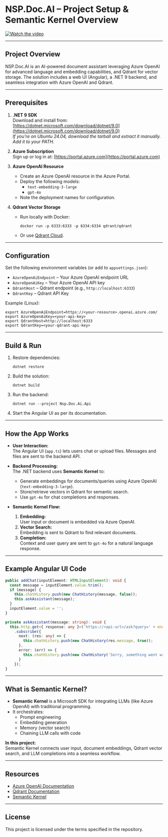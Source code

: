 # NSP.Doc.AI – Project Setup & Semantic Kernel Overview

[![Watch the video](https://img.youtube.com/vi/BgFDT4RdXqA/0.jpg)](https://www.youtube.com/watch?v=BgFDT4RdXqA)

---

## Project Overview

NSP.Doc.AI is an AI-powered document assistant leveraging Azure OpenAI for advanced language and embedding capabilities, and Qdrant for vector storage. The solution includes a web UI (Angular), a .NET 9 backend, and seamless integration with Azure OpenAI and Qdrant.

---

## Prerequisites

1. **.NET 9 SDK**  
   Download and install from: [https://dotnet.microsoft.com/download/dotnet/9.0](https://dotnet.microsoft.com/download/dotnet/9.0)  
   _If you’re on Ubuntu 24.04, download the tarball and extract it manually. Add it to your PATH._

2. **Azure Subscription**  
   Sign up or log in at: [https://portal.azure.com](https://portal.azure.com)

3. **Azure OpenAI Resource**  
   - Create an Azure OpenAI resource in the Azure Portal.
   - Deploy the following models:
     - `text-embedding-3-large`
     - `gpt-4o`
   - Note the deployment names for configuration.

4. **Qdrant Vector Storage**  
   - Run locally with Docker:  
     ```
     docker run -p 6333:6333 -p 6334:6334 qdrant/qdrant
     ```
   - Or use [Qdrant Cloud](https://qdrant.tech/documentation/).

---

## Configuration

Set the following environment variables (or add to `appsettings.json`):

- `AzureOpenAiEndpoint` – Your Azure OpenAI endpoint URL
- `AzureOpenAiKey` – Your Azure OpenAI API key
- `QdrantHost` – Qdrant endpoint (e.g., `http://localhost:6333`)
- `QdrantKey` – Qdrant API Key

Example (Linux):
```
export AzureOpenAiEndpoint=https://<your-resource>.openai.azure.com/
export AzureOpenAiKey=<your-api-key>
export QdrantHost=http://localhost:6333
export QdrantKey=<your-qdrant-api-key>
```

---

## Build & Run

1. Restore dependencies:  
   ```
   dotnet restore
   ```
2. Build the solution:  
   ```
   dotnet build
   ```
3. Run the backend:  
   ```
   dotnet run --project Nsp.Doc.Ai.Api
   ```
4. Start the Angular UI as per its documentation.

---

## How the App Works

- **User Interaction:**  
  The Angular UI (`app.ts`) lets users chat or upload files. Messages and files are sent to the backend API.

- **Backend Processing:**  
  The .NET backend uses **Semantic Kernel** to:
  - Generate embeddings for documents/queries using Azure OpenAI (`text-embedding-3-large`).
  - Store/retrieve vectors in Qdrant for semantic search.
  - Use `gpt-4o` for chat completions and responses.

- **Semantic Kernel Flow:**  
  1. **Embedding:**  
     User input or document is embedded via Azure OpenAI.
  2. **Vector Search:**  
     Embedding is sent to Qdrant to find relevant documents.
  3. **Completion:**  
     Context and user query are sent to `gpt-4o` for a natural language response.

---

## Example Angular UI Code

```typescript
public addChat(inputElement: HTMLInputElement): void {
  const message = inputElement.value.trim();
  if (message) {
    this.chatHistory.push(new ChatHistory(message, false));
    this.askAssistant(message);
  }
  inputElement.value = '';
}

private askAssistant(message: string): void {
  this.http.get<{ response: any }>('https://<api-url>/ask?query=' + encodeURIComponent(message))
    .subscribe({
      next: (res: any) => {
        this.chatHistory.push(new ChatHistory(res.message, true));
      },
      error: (err) => {
        this.chatHistory.push(new ChatHistory('Sorry, something went wrong.', true));
      }
    });
}
```

---

## What is Semantic Kernel?

- **Semantic Kernel** is a Microsoft SDK for integrating LLMs (like Azure OpenAI) with traditional programming.
- It orchestrates:
  - Prompt engineering
  - Embedding generation
  - Memory (vector search)
  - Chaining LLM calls with code

**In this project:**  
Semantic Kernel connects user input, document embeddings, Qdrant vector search, and LLM completions into a seamless workflow.

---

## Resources

- [Azure OpenAI Documentation](https://learn.microsoft.com/azure/ai-services/openai/)
- [Qdrant Documentation](https://qdrant.tech/documentation/)
- [Semantic Kernel](https://github.com/microsoft/semantic-kernel)

---

## License

This project is licensed under the terms specified in the repository.
